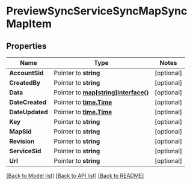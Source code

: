 # PreviewSyncServiceSyncMapSyncMapItem

## Properties
Name | Type | Notes
------------ | ------------- | -------------
**AccountSid** | Pointer to **string** | [optional] 
**CreatedBy** | Pointer to **string** | [optional] 
**Data** | Pointer to [**map[string]interface{}**](.md) | [optional] 
**DateCreated** | Pointer to [**time.Time**](time.Time.md) | [optional] 
**DateUpdated** | Pointer to [**time.Time**](time.Time.md) | [optional] 
**Key** | Pointer to **string** | [optional] 
**MapSid** | Pointer to **string** | [optional] 
**Revision** | Pointer to **string** | [optional] 
**ServiceSid** | Pointer to **string** | [optional] 
**Url** | Pointer to **string** | [optional] 

[[Back to Model list]](../README.md#documentation-for-models) [[Back to API list]](../README.md#documentation-for-api-endpoints) [[Back to README]](../README.md)


